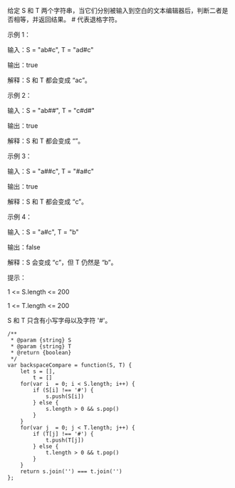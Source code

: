给定 S 和 T 两个字符串，当它们分别被输入到空白的文本编辑器后，判断二者是否相等，并返回结果。 # 代表退格字符。

 

示例 1：

输入：S = "ab#c", T = "ad#c"

输出：true

解释：S 和 T 都会变成 “ac”。

示例 2：

输入：S = "ab##", T = "c#d#"

输出：true

解释：S 和 T 都会变成 “”。

示例 3：

输入：S = "a##c", T = "#a#c"

输出：true

解释：S 和 T 都会变成 “c”。

示例 4：

输入：S = "a#c", T = "b"

输出：false

解释：S 会变成 “c”，但 T 仍然是 “b”。
 

提示：

1 <= S.length <= 200

1 <= T.length <= 200

S 和 T 只含有小写字母以及字符 '#'。



```
/**
 * @param {string} S
 * @param {string} T
 * @return {boolean}
 */
var backspaceCompare = function(S, T) {
    let s = [],
        t = []
    for(var i  = 0; i < S.length; i++) {
        if (S[i] !== '#') {
            s.push(S[i])
        } else {
            s.length > 0 && s.pop()
        }
    }
    for(var j  = 0; j < T.length; j++) {
        if (T[j] !== '#') {
            t.push(T[j])
        } else {
            t.length > 0 && t.pop()
        }
    }
    return s.join('') === t.join('')
};
```
